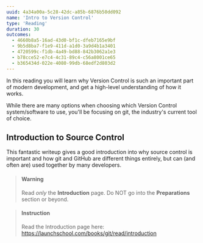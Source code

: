 ```yaml
---
uuid: 4a34a00a-5c28-42dc-a85b-6876b50dd092
name: 'Intro to Version Control'
type: 'Reading'
duration: 30
outcomes:
  - 4660b8a5-16ad-43d0-bf1c-dfeb7165e9bf
  - 9b5d8ba7-f1e9-411d-a1d0-3a9d4b1a3401
  - 4720599c-f1db-4a49-bd88-842b3062a1e3
  - b78cce52-e7c4-4c31-89c4-c56a8001ce65
  - b365434d-022e-4080-99db-68edf2d803d2
---
```


In this reading you will learn why Version Control is such an important part of modern development, and get a high-level understanding of how it works.

While there are many options when choosing which Version Control system/software to use, you'll be focusing on git, the industry's current tool of choice.

## Introduction to Source Control

This fantastic writeup gives a good introduction into why source control is important and how git and GitHub are different things entirely, but can (and often are) used together by many developers. 

> #### Warning
> Read _only_ the **Introduction** page. Do NOT go into the **Preparations** section or beyond.

<!--  -->

> #### Instruction
> Read the Introduction page here: <https://launchschool.com/books/git/read/introduction>
